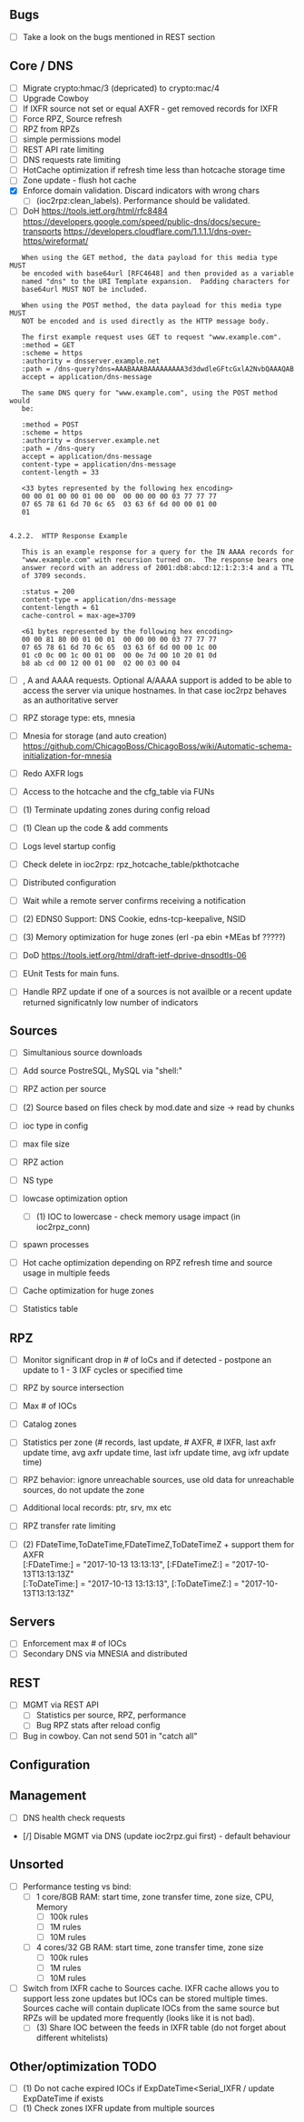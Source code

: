## Bugs
- [ ] Take a look on the bugs mentioned in REST section

## Core / DNS
- [ ] Migrate crypto:hmac/3 (depricated) to crypto:mac/4
- [ ] Upgrade Cowboy
- [ ] If IXFR source not set or equal AXFR - get removed records for IXFR
- [ ] Force RPZ, Source refresh
- [ ] RPZ from RPZs
- [ ] simple permissions model
- [ ] REST API rate limiting
- [ ] DNS requests rate limiting
- [ ] HotCache optimization if refresh time less than hotcache storage time
- [ ] Zone update - flush hot cache
- [x] Enforce domain validation. Discard indicators with wrong chars
  - [ ] (ioc2rpz:clean_labels). Performance should be validated.
- [ ] DoH https://tools.ietf.org/html/rfc8484
https://developers.google.com/speed/public-dns/docs/secure-transports
https://developers.cloudflare.com/1.1.1.1/dns-over-https/wireformat/

```
   When using the GET method, the data payload for this media type MUST
   be encoded with base64url [RFC4648] and then provided as a variable
   named "dns" to the URI Template expansion.  Padding characters for
   base64url MUST NOT be included.

   When using the POST method, the data payload for this media type MUST
   NOT be encoded and is used directly as the HTTP message body.

   The first example request uses GET to request "www.example.com".
   :method = GET
   :scheme = https
   :authority = dnsserver.example.net
   :path = /dns-query?dns=AAABAAABAAAAAAAAA3d3dwdleGFtcGxlA2NvbQAAAQAB
   accept = application/dns-message	 

   The same DNS query for "www.example.com", using the POST method would
   be:

   :method = POST
   :scheme = https
   :authority = dnsserver.example.net
   :path = /dns-query
   accept = application/dns-message
   content-type = application/dns-message
   content-length = 33

   <33 bytes represented by the following hex encoding>
   00 00 01 00 00 01 00 00  00 00 00 00 03 77 77 77
   07 65 78 61 6d 70 6c 65  03 63 6f 6d 00 00 01 00
   01


4.2.2.  HTTP Response Example

   This is an example response for a query for the IN AAAA records for
   "www.example.com" with recursion turned on.  The response bears one
   answer record with an address of 2001:db8:abcd:12:1:2:3:4 and a TTL
   of 3709 seconds.

   :status = 200
   content-type = application/dns-message
   content-length = 61
   cache-control = max-age=3709

   <61 bytes represented by the following hex encoding>
   00 00 81 80 00 01 00 01  00 00 00 00 03 77 77 77
   07 65 78 61 6d 70 6c 65  03 63 6f 6d 00 00 1c 00
   01 c0 0c 00 1c 00 01 00  00 0e 7d 00 10 20 01 0d
   b8 ab cd 00 12 00 01 00  02 00 03 00 04

```
- [ ] , A and AAAA requests. Optional A/AAAA support is added to be able to access the server via unique hostnames. In that case ioc2rpz behaves as an authoritative server
- [ ] RPZ storage type: ets, mnesia
- [ ] Mnesia for storage (and auto creation)
https://github.com/ChicagoBoss/ChicagoBoss/wiki/Automatic-schema-initialization-for-mnesia
- [ ] Redo AXFR logs
- [ ] Access to the hotcache and the cfg_table via FUNs
- [ ] (1) Terminate updating zones during config reload
- [ ] (1) Clean up the code & add comments
- [ ] Logs level startup config
- [ ] Check delete in ioc2rpz: rpz_hotcache_table/pkthotcache

- [ ] Distributed configuration
- [ ] Wait while a remote server confirms receiving a notification
- [ ] (2) EDNS0 Support: DNS Cookie, edns-tcp-keepalive, NSID
- [ ] (3) Memory optimization for huge zones (erl -pa ebin +MEas bf ?????)
- [ ] DoD https://tools.ietf.org/html/draft-ietf-dprive-dnsodtls-06

- [ ] EUnit Tests for main funs.
- [ ] Handle RPZ update if one of a sources is not availble or a recent update returned significatnly low number of indicators

## Sources
- [ ] Simultanious source downloads
- [ ] Add source PostreSQL, MySQL via "shell:"
- [ ] RPZ action per source
- [ ] (2) Source based on files check by mod.date and size -> read by chunks

- [ ] ioc type in config
- [ ] max file size
- [ ] RPZ action
- [ ] NS type
- [ ] lowcase optimization option
  - [ ] (1) IOC to lowercase - check memory usage impact (in ioc2rpz_conn)
- [ ] spawn processes
- [ ] Hot cache optimization depending on RPZ refresh time and source usage in multiple feeds
- [ ] Cache optimization for huge zones
- [ ] Statistics table


## RPZ
- [ ] Monitor significant drop in # of IoCs and if detected - postpone an update to 1 - 3 IXF cycles or specified time
- [ ] RPZ by source intersection
- [ ] Max # of IOCs
- [ ] Catalog zones
- [ ] Statistics per zone (# records, last update, # AXFR, # IXFR, last axfr update time, avg axfr update time, last ixfr update time, avg ixfr update time)
- [ ] RPZ behavior: ignore unreachable sources, use old data for unreachable sources, do not update the zone
- [ ] Additional local records: ptr, srv, mx etc
- [ ] RPZ transfer rate limiting

- [ ] (2) FDateTime,ToDateTime,FDateTimeZ,ToDateTimeZ + support them for AXFR  
[:FDateTime:] = "2017-10-13 13:13:13", [:FDateTimeZ:] = "2017-10-13T13:13:13Z"  
[:ToDateTime:] = "2017-10-13 13:13:13", [:ToDateTimeZ:] = "2017-10-13T13:13:13Z"

## Servers
- [ ] Enforcement max # of IOCs
- [ ] Secondary DNS via MNESIA and distributed

## REST
- [ ] MGMT via REST API
  - [ ] Statistics per source, RPZ, performance
  - [ ] Bug RPZ stats after reload config
- [ ] Bug in cowboy. Can not send 501 in "catch all"

## Configuration

## Management
- [ ] DNS health check requests
- [/] Disable MGMT via DNS (update ioc2rpz.gui first) - default behaviour


## Unsorted
- [ ] Performance testing vs bind:
  - [ ] 1 core/8GB RAM: start time, zone transfer time, zone size, CPU, Memory
    - [ ] 100k rules
    - [ ] 1M rules
    - [ ] 10M rules
  - [ ] 4 cores/32 GB RAM: start time, zone transfer time, zone size
    - [ ] 100k rules
    - [ ] 1M rules
    - [ ] 10M rules
- [ ] Switch from IXFR cache to Sources cache. IXFR cache allows you to support less zone updates but IOCs can be stored multiple times. Sources cache will contain duplicate IOCs from the same source but RPZs will be updated more frequently (looks like it is not bad).
  - [ ] (3) Share IOC between the feeds in IXFR table (do not forget about different whitelists)

## Other/optimization TODO
- [ ] (1) Do not cache expired IOCs if ExpDateTime<Serial_IXFR / update ExpDateTime if exists
- [ ] (1) Check zones IXFR update from multiple sources
